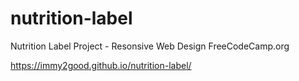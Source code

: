 # nutrition-label
Nutrition Label Project - Resonsive Web Design FreeCodeCamp.org

https://immy2good.github.io/nutrition-label/
